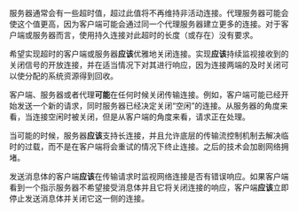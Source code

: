 服务器通常会有一些超时值，超过此值将不再维持非活动连接。代理服务器可能会使这个值更高，因为客户端可能会通过同一个代理服务器建立更多的连接。对于客户端或服务器而言，使用持久连接对此超时的长度（或存在）没有要求。

希望实现超时的客户端或服务器**应该**优雅地关闭连接。实现**应该**持续监视接收到的关闭信号的开放连接，并在适当情况下对其进行响应，因为连接两端的及时关闭可以使分配的系统资源得到回收。

客户端、服务器或者代理**可能**在任何时候关闭传输连接。例如，客户端可能已经开始发送一个新的请求，同时服务器已经决定关闭“空闲”的连接。从服务器的角度来看，当连接空闲时被关闭，但是从客户端的角度来看，请求正在处理。

当可能的时候，服务器**应该**支持长连接，并且允许底层的传输流控制机制去解决临时的过载，而不是在客户端将会重试的情况下终止连接。之后的技术会加剧网络拥堵。

发送消息体的客户端**应该**在传输请求时监视网络连接是否有错误响应。如果客户端看到一个指示服务器不希望接受消息体并且它将关闭连接的响应，客户端**应该**立即停止发送消息体并关闭它这一侧的连接。

